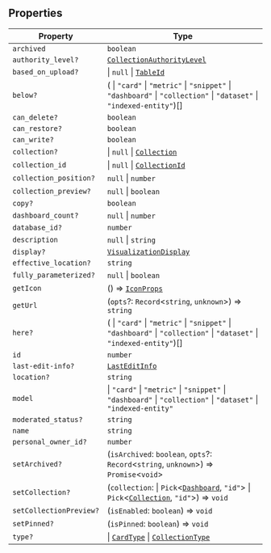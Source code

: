 ## Properties

| Property | Type |
| ------ | ------ |
| <a id="archived"></a> `archived` | `boolean` |
| <a id="authority_level"></a> `authority_level?` | [`CollectionAuthorityLevel`](../../../../MetabaseProvider/internal-types/type-aliases/CollectionAuthorityLevel.md) |
| <a id="based_on_upload"></a> `based_on_upload?` | \| `null` \| [`TableId`](../../../../MetabaseProvider/internal-types/type-aliases/TableId.md) |
| <a id="below"></a> `below?` | ( \| `"card"` \| `"metric"` \| `"snippet"` \| `"dashboard"` \| `"collection"` \| `"dataset"` \| `"indexed-entity"`)[] |
| <a id="can_delete"></a> `can_delete?` | `boolean` |
| <a id="can_restore"></a> `can_restore?` | `boolean` |
| <a id="can_write"></a> `can_write?` | `boolean` |
| <a id="collection"></a> `collection?` | \| `null` \| [`Collection`](../../../../MetabaseProvider/internal-types/interfaces/Collection.md) |
| <a id="collection_id"></a> `collection_id` | \| `null` \| [`CollectionId`](../../../../MetabaseProvider/internal-types/type-aliases/CollectionId.md) |
| <a id="collection_position"></a> `collection_position?` | `null` \| `number` |
| <a id="collection_preview"></a> `collection_preview?` | `null` \| `boolean` |
| <a id="copy"></a> `copy?` | `boolean` |
| <a id="dashboard_count"></a> `dashboard_count?` | `null` \| `number` |
| <a id="database_id"></a> `database_id?` | `number` |
| <a id="description"></a> `description` | `null` \| `string` |
| <a id="display"></a> `display?` | [`VisualizationDisplay`](../../../../MetabaseProvider/internal-types/type-aliases/VisualizationDisplay.md) |
| <a id="effective_location"></a> `effective_location?` | `string` |
| <a id="fully_parameterized"></a> `fully_parameterized?` | `null` \| `boolean` |
| <a id="geticon"></a> `getIcon` | () => [`IconProps`](../type-aliases/IconProps.md) |
| <a id="geturl"></a> `getUrl` | (`opts`?: `Record`\<`string`, `unknown`\>) => `string` |
| <a id="here"></a> `here?` | ( \| `"card"` \| `"metric"` \| `"snippet"` \| `"dashboard"` \| `"collection"` \| `"dataset"` \| `"indexed-entity"`)[] |
| <a id="id"></a> `id` | `number` |
| <a id="last-edit-info"></a> `last-edit-info?` | [`LastEditInfo`](../../../../MetabaseProvider/internal-types/type-aliases/LastEditInfo.md) |
| <a id="location"></a> `location?` | `string` |
| <a id="model"></a> `model` | \| `"card"` \| `"metric"` \| `"snippet"` \| `"dashboard"` \| `"collection"` \| `"dataset"` \| `"indexed-entity"` |
| <a id="moderated_status"></a> `moderated_status?` | `string` |
| <a id="name"></a> `name` | `string` |
| <a id="personal_owner_id"></a> `personal_owner_id?` | `number` |
| <a id="setarchived"></a> `setArchived?` | (`isArchived`: `boolean`, `opts`?: `Record`\<`string`, `unknown`\>) => `Promise`\<`void`\> |
| <a id="setcollection"></a> `setCollection?` | (`collection`: \| `Pick`\<[`Dashboard`](../../../../MetabaseProvider/internal-types/interfaces/Dashboard.md), `"id"`\> \| `Pick`\<[`Collection`](../../../../MetabaseProvider/internal-types/interfaces/Collection.md), `"id"`\>) => `void` |
| <a id="setcollectionpreview"></a> `setCollectionPreview?` | (`isEnabled`: `boolean`) => `void` |
| <a id="setpinned"></a> `setPinned?` | (`isPinned`: `boolean`) => `void` |
| <a id="type"></a> `type?` | \| [`CardType`](../../../../MetabaseProvider/internal-types/type-aliases/CardType.md) \| [`CollectionType`](../type-aliases/CollectionType.md) |
